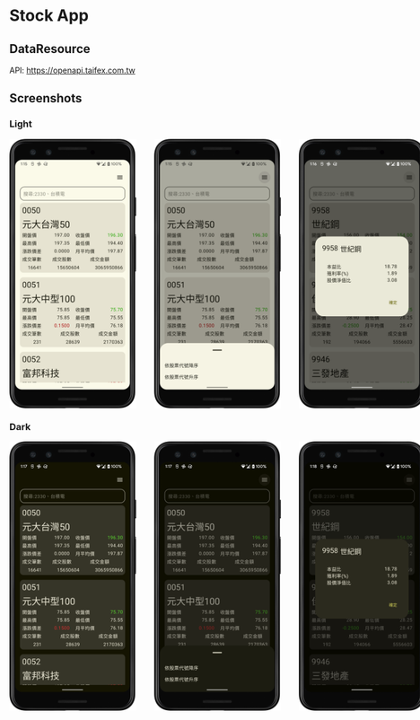 # Stock App


## DataResource

API: https://openapi.taifex.com.tw

## Screenshots

### Light
<div style="display: flex; gap: 32px;">

<img src="https://github.com/encorex32268/StockApp/blob/master/screenshots/home_light.png"  width="240" height="480">
<img src="https://github.com/encorex32268/StockApp/blob/master/screenshots/home_light_filter.png" width="240" height="480">
<img src="https://github.com/encorex32268/StockApp/blob/master/screenshots/home_light_selected.png"  width="240" height="480">
<img src="https://github.com/encorex32268/StockApp/blob/master/screenshots/home_light_searcg.png" width="240" height="480">
</div>

### Dark
<div style="display: flex; gap: 32px;">
<img src="https://github.com/encorex32268/StockApp/blob/master/screenshots/home_dark.png"  width="240" height="480">
<img src="https://github.com/encorex32268/StockApp/blob/master/screenshots/home_dark_filter.png" width="240" height="480">
<img src="https://github.com/encorex32268/StockApp/blob/master/screenshots/home_dark_selected.png"  width="240" height="480">
<img src="https://github.com/encorex32268/StockApp/blob/master/screenshots/home_dark_searcg.png" width="240" height="480">
</div>



